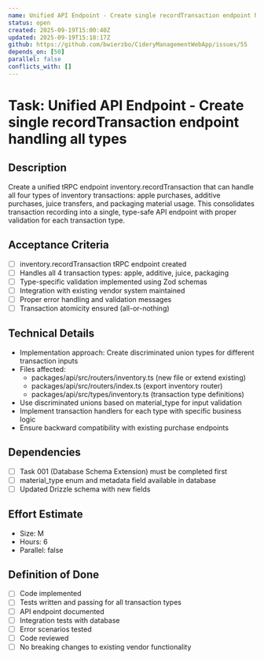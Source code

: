 ```yaml
---
name: Unified API Endpoint - Create single recordTransaction endpoint handling all types
status: open
created: 2025-09-19T15:00:40Z
updated: 2025-09-19T15:18:17Z
github: https://github.com/bwierzbo/CideryManagementWebApp/issues/55
depends_on: [50]
parallel: false
conflicts_with: []
---
```


# Task: Unified API Endpoint - Create single recordTransaction endpoint handling all types

## Description
Create a unified tRPC endpoint inventory.recordTransaction that can handle all four types of inventory transactions: apple purchases, additive purchases, juice transfers, and packaging material usage. This consolidates transaction recording into a single, type-safe API endpoint with proper validation for each transaction type.

## Acceptance Criteria
- [ ] inventory.recordTransaction tRPC endpoint created
- [ ] Handles all 4 transaction types: apple, additive, juice, packaging
- [ ] Type-specific validation implemented using Zod schemas
- [ ] Integration with existing vendor system maintained
- [ ] Proper error handling and validation messages
- [ ] Transaction atomicity ensured (all-or-nothing)

## Technical Details
- Implementation approach: Create discriminated union types for different transaction inputs
- Files affected:
  - packages/api/src/routers/inventory.ts (new file or extend existing)
  - packages/api/src/routers/index.ts (export inventory router)
  - packages/api/src/types/inventory.ts (transaction type definitions)
- Use discriminated unions based on material_type for input validation
- Implement transaction handlers for each type with specific business logic
- Ensure backward compatibility with existing purchase endpoints

## Dependencies
- [ ] Task 001 (Database Schema Extension) must be completed first
- [ ] material_type enum and metadata field available in database
- [ ] Updated Drizzle schema with new fields

## Effort Estimate
- Size: M
- Hours: 6
- Parallel: false

## Definition of Done
- [ ] Code implemented
- [ ] Tests written and passing for all transaction types
- [ ] API endpoint documented
- [ ] Integration tests with database
- [ ] Error scenarios tested
- [ ] Code reviewed
- [ ] No breaking changes to existing vendor functionality
